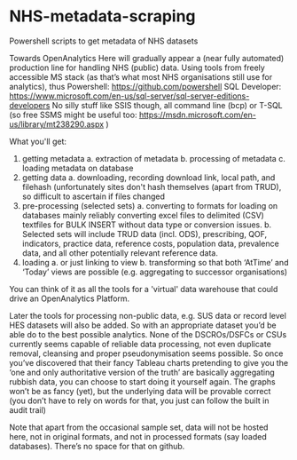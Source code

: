 # NHS-metadata-scraping
Powershell scripts to get metadata of NHS datasets

Towards OpenAnalytics
Here will gradually appear a (near fully automated) production line for handling NHS (public) data.
Using tools from freely accessible MS stack (as that’s what most NHS organisations still use for analytics), thus 
Powershell: https://github.com/powershell
SQL Developer: https://www.microsoft.com/en-us/sql-server/sql-server-editions-developers
No silly stuff like SSIS though, all command line (bcp) or T-SQL (so free SSMS might be useful too: https://msdn.microsoft.com/en-us/library/mt238290.aspx )

What you'll get:
1.	getting metadata
a.	extraction of metadata
b.	processing of metadata 
c.	loading metadata on database
2.	getting data
a.	downloading, recording download link, local path, and filehash
(unfortunately sites don't hash themselves (apart from TRUD), so difficult to ascertain if files changed
3.	pre-processing (selected sets)
a.	converting to formats for loading on databases
mainly reliably converting excel files to delimited (CSV) textfiles for BULK INSERT without data type or conversion issues.
b.	Selected sets will include TRUD data (incl. ODS), prescribing, QOF, indicators, practice data, reference costs, population data, prevalence data, and all other potentially relevant reference data.
4.	loading
a.	or just linking to view
b.	transforming so that both ‘AtTime’ and ‘Today’ views are possible (e.g. aggregating to successor organisations)

You can think of it as all the tools for a 'virtual' data warehouse that could drive an OpenAnalytics Platform.

Later the tools for processing non-public data, e.g. SUS data or record level HES datasets will also be added. So with an appropriate dataset you’d be able do to the best possible analytics. None of the DSCROs/DSFCs or CSUs currently seems capable of reliable data processing, not even duplicate removal, cleansing and proper pseudonymisation seems possible. So once you’ve discovered that their fancy Tableau charts pretending to give you the ‘one and only authoritative version of the truth’ are basically aggregating rubbish data, you can choose to start doing it yourself again. The graphs won’t be as fancy (yet), but the underlying data will be provable correct (you don’t have to rely on words for that, you just can follow the built in audit trail)

Note that apart from the occasional sample set, data will not be hosted here, not in original formats, and not in processed formats (say loaded databases). There’s no space for that on github.
